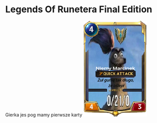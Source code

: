 # Legends Of Runetera Final Edition
  Gierka jes pog mamy pierwsze karty
  ![Alt text](photos/karta.png)

